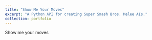 ```yaml
---
title: "Show Me Your Moves"
excerpt: "A Python API for creating Super Smash Bros. Melee AIs."
collection: portfolio
---
```

 
Show me your moves
